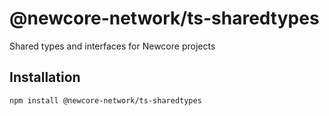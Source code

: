 # @newcore-network/ts-sharedtypes

Shared types and interfaces for Newcore projects

## Installation

```bash
npm install @newcore-network/ts-sharedtypes
```
